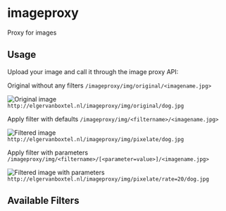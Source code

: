# imageproxy
Proxy for images


## Usage

Upload your image and call it through the image proxy API:

Original without any filters
`/imageproxy/img/original/<imagename.jpg>`

![Original image](http://elgervanboxtel.nl/imageproxy/img/original/dog.jpg)
`http://elgervanboxtel.nl/imageproxy/img/original/dog.jpg`


Apply filter with defaults
`/imageproxy/img/<filtername>/<imagename.jpg>`

![Filtered image](http://elgervanboxtel.nl/imageproxy/img/pixelate/dog.jpg)
`http://elgervanboxtel.nl/imageproxy/img/pixelate/dog.jpg`

Apply filter with parameters
`/imageproxy/img/<filtername>/[<parameter=value>]/<imagename.jpg>`

![Filtered image with parameters](http://elgervanboxtel.nl/imageproxy/img/pixelate/rate=20/dog.jpg)
`http://elgervanboxtel.nl/imageproxy/img/pixelate/rate=20/dog.jpg`


## Available Filters